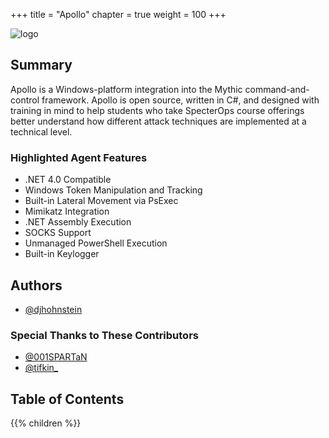 +++
title = "Apollo"
chapter = true
weight = 100
+++

![logo](/agents/apollo/ApolloLandscape.svg?width=600px)

## Summary

Apollo is a Windows-platform integration into the Mythic command-and-control framework. Apollo is open source, written in C#, and designed with training in mind to help students who take SpecterOps course offerings better understand how different attack techniques are implemented at a technical level.

### Highlighted Agent Features

- .NET 4.0 Compatible
- Windows Token Manipulation and Tracking
- Built-in Lateral Movement via PsExec
- Mimikatz Integration
- .NET Assembly Execution
- SOCKS Support
- Unmanaged PowerShell Execution
- Built-in Keylogger
  
## Authors

- [@djhohnstein](https://twitter.com/djhohnstein)

### Special Thanks to These Contributors

- [@001SPARTaN](https://twitter.com/001spartan)
- [@tifkin_](https://twitter.com/tifkin_)

## Table of Contents

{{% children %}}